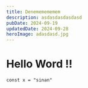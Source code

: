 ```yaml
---
title: Denememememem
description: asdasdasdasdasd
pubDate: 2024-09-19
updatedDate: 2024-09-28
heroImage: adasdasd.jpg
---
```

# Hello Word !!

```
const x = "sinan"
```